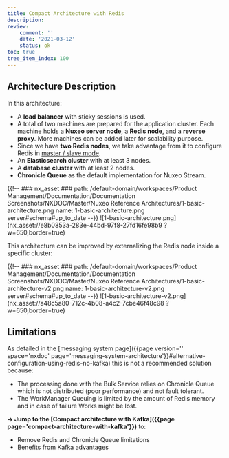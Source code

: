 ```yaml
---
title: Compact Architecture with Redis
description:
review:
    comment: ''
    date: '2021-03-12'
    status: ok
toc: true
tree_item_index: 100
---
```


## Architecture Description

In this architecture:
- A **load balancer** with sticky sessions is used.
- A total of two machines are prepared for the application cluster. Each machine holds a **Nuxeo server node**, a **Redis node**, and a **reverse proxy**. More machines can be added later for scalability purpose.
- Since we have **two Redis nodes**, we take advantage from it to configure Redis in [master / slave mode](https://redis.io/topics/replication).
- An **Elasticsearch cluster** with at least 3 nodes.
- A **database cluster** with at least 2 nodes.
- **Chronicle Queue** as the default implementation for Nuxeo Stream.

<!-- Source: https://lucid.app/lucidchart/8db3f1df-ea81-4796-ae42-d7f77ab3a9fd/edit?beaconFlowId=CD3C7B1BC539200B&page=0_0#-->

{{!--     ### nx_asset ###
    path: /default-domain/workspaces/Product Management/Documentation/Documentation Screenshots/NXDOC/Master/Nuxeo Reference Architectures/1-basic-architecture.png
    name: 1-basic-architecture.png
    server#schema#up_to_date
--}}
![1-basic-architecture.png](nx_asset://e8b0853a-283e-44bd-97f8-27fd16fe98b9 ?w=650,border=true)

This architecture can be improved by externalizing the Redis node inside a specific cluster:  

{{!--     ### nx_asset ###
    path: /default-domain/workspaces/Product Management/Documentation/Documentation Screenshots/NXDOC/Master/Nuxeo Reference Architectures/1-basic-architecture-v2.png
    name: 1-basic-architecture-v2.png
    server#schema#up_to_date
--}}
![1-basic-architecture-v2.png](nx_asset://a48c5a80-712c-4b08-a4c2-7cbe46f48c98 ?w=650,border=true)

## Limitations

As detailed in the [messaging system page]({{page version='' space='nxdoc' page='messaging-system-architecture'}}#alternative-configuration-using-redis-no-kafka) this is not a recommended solution because:

- The processing done with the Bulk Service relies on Chronicle Queue which is not distributed (poor performance) and not fault tolerant.
- The WorkManager Queuing is limited by the amount of Redis memory and in case of failure Works might be lost.

**→ Jump to the [Compact architecture with Kafka]({{page page='compact-architecture-with-kafka'}})** to:
- Remove Redis and Chronicle Queue limitations
- Benefits from Kafka advantages
